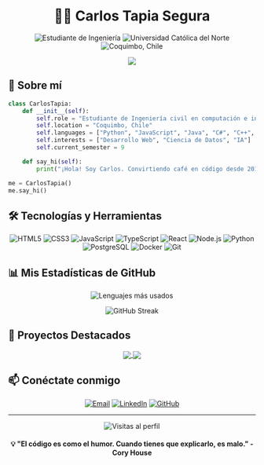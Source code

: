 <h1 align="center">👨‍💻 Carlos Tapia Segura</h1>

<p align="center">
  <img src="https://img.shields.io/badge/Estudiante-Ingeniería_Civil_en_Computación_e_Informática-blue?style=for-the-badge" alt="Estudiante de Ingeniería"/>
  <img src="https://img.shields.io/badge/Universidad-Católica_del_Norte-red?style=for-the-badge" alt="Universidad Católica del Norte"/>
  <img src="https://img.shields.io/badge/Ubicación-Coquimbo,_Chile-green?style=for-the-badge" alt="Coquimbo, Chile"/>
</p>

<p align="center">
  <img src="https://readme-typing-svg.herokuapp.com/?lines=Desarrollador+Full+Stack+en+formación;Apasionado+por+la+tecnología;Siempre+aprendiendo+algo+nuevo&center=true&width=390&height=45">
</p>

## 🚀 Sobre mí

```python
class CarlosTapia:
    def __init__(self):
        self.role = "Estudiante de Ingeniería civil en computación e informática"
        self.location = "Coquimbo, Chile"
        self.languages = ["Python", "JavaScript", "Java", "C#", "C++", "TypeScript"]
        self.interests = ["Desarrollo Web", "Ciencia de Datos", "IA"]
        self.current_semester = 9

    def say_hi(self):
        print("¡Hola! Soy Carlos. Convirtiendo café en código desde 2018.")

me = CarlosTapia()
me.say_hi()
```

## 🛠️ Tecnologías y Herramientas

<p align="center">
  <img src="https://img.shields.io/badge/HTML5-E34F26?style=for-the-badge&logo=html5&logoColor=white" alt="HTML5"/>
  <img src="https://img.shields.io/badge/CSS3-1572B6?style=for-the-badge&logo=css3&logoColor=white" alt="CSS3"/>
  <img src="https://img.shields.io/badge/JavaScript-F7DF1E?style=for-the-badge&logo=javascript&logoColor=black" alt="JavaScript"/>
  <img src="https://img.shields.io/badge/TypeScript-007ACC?style=for-the-badge&logo=typescript&logoColor=white" alt="TypeScript"/>
  <img src="https://img.shields.io/badge/React-20232A?style=for-the-badge&logo=react&logoColor=61DAFB" alt="React"/>
  <img src="https://img.shields.io/badge/Node.js-43853D?style=for-the-badge&logo=node.js&logoColor=white" alt="Node.js"/>
  <img src="https://img.shields.io/badge/Python-3776AB?style=for-the-badge&logo=python&logoColor=white" alt="Python"/>
  <img src="https://img.shields.io/badge/PostgreSQL-316192?style=for-the-badge&logo=postgresql&logoColor=white" alt="PostgreSQL"/>
  <img src="https://img.shields.io/badge/Docker-2496ED?style=for-the-badge&logo=docker&logoColor=white" alt="Docker"/>
  <img src="https://img.shields.io/badge/Git-F05032?style=for-the-badge&logo=git&logoColor=white" alt="Git"/>
</p>

## 📊 Mis Estadísticas de GitHub

<p align="center">
  <img src="https://github-readme-stats.vercel.app/api/top-langs/?username=C4RLONCHO&layout=compact&theme=material-palenight" alt="Lenguajes más usados"/>
</p>

<p align="center">
  <img src="https://github-readme-streak-stats.herokuapp.com/?user=C4RLONCHO&theme=material-palenight" alt="GitHub Streak"/>
</p>

## 🌟 Proyectos Destacados

<p align="center">
  <a href="https://github.com/C4RLONCHO/Finanzas-personal">
    <img align="center" src="https://github-readme-stats.vercel.app/api/pin/?username=C4RLONCHO&repo=Finanzas-personal&theme=material-palenight" />
  </a>
  <a href="https://github.com/space-dog0/taller-estructura">
    <img align="center" src="https://github-readme-stats.vercel.app/api/pin/?username=space-dog0&repo=taller-estructura&theme=material-palenight" />
  </a>
</p>

## 📫 Conéctate conmigo

<p align="center">
  <a href="mailto:carlos.tapia.contacto@gmail.com"><img src="https://img.shields.io/badge/Email-D14836?style=for-the-badge&logo=gmail&logoColor=white" alt="Email"/></a>
  <a href="https://www.linkedin.com/in/tu-perfil"><img src="https://img.shields.io/badge/LinkedIn-0077B5?style=for-the-badge&logo=linkedin&logoColor=white" alt="LinkedIn"/></a>
  <a href="https://github.com/C4RLONCHO"><img src="https://img.shields.io/badge/GitHub-100000?style=for-the-badge&logo=github&logoColor=white" alt="GitHub"/></a>
</p>

---

<p align="center">
  <img src="https://komarev.com/ghpvc/?username=C4RLONCHO&color=blueviolet&style=flat-square&label=Visitas+al+perfil" alt="Visitas al perfil"/>
</p>

<h4 align="center">💡 "El código es como el humor. Cuando tienes que explicarlo, es malo." - Cory House</h4>
